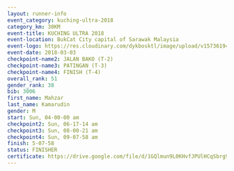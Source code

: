 ```yaml
--- 
layout: runner-info 
event_category: kuching-ultra-2018 
category_km: 30KM 
event-title: KUCHING ULTRA 2018 
event-location: BukCat City capital of Sarawak Malaysia 
event-logo: https://res.cloudinary.com/dykbosktl/image/upload/v1573619473/Logo/kuching-ultra-2018-logo_tlpvm5.png 
event-date: 2018-03-03 
checkpoint-name2: JALAN BAKO (T-2) 
checkpoint-name3: PATINGAN (T-3) 
checkpoint-name4: FINISH (T-4) 
overall_rank: 51
gender_rank: 38
bib: 3006
first_name: Mahzar
last_name: Kamarudin
gender: M
start: Sun, 04-00-00 am
checkpoint2: Sun, 06-17-14 am
checkpoint3: Sun, 08-00-21 am
checkpoint4: Sun, 09-07-58 am
finish: 5-07-58
status: FINISHER
certificate: https://drive.google.com/file/d/1GQlmun9L0KHvfJPUlHCqSbrg9SIZFU9K/view?usp=sharing","CERTIFICATE")
--- 
```

